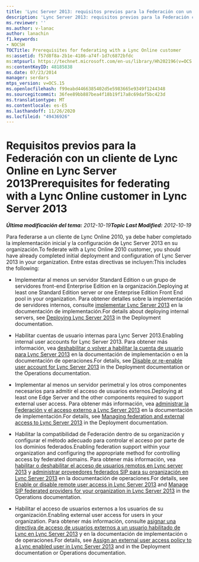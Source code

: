 ```yaml
---
title: 'Lync Server 2013: requisitos previos para la Federación con un cliente de Lync Online'
description: 'Lync Server 2013: requisitos previos para la Federación con un cliente de Lync Online.'
ms.reviewer: ''
ms.author: v-lanac
author: lanachin
f1.keywords:
- NOCSH
TOCTitle: Prerequisites for federating with a Lync Online customer
ms:assetid: f57d8f8a-2b1e-4186-a74f-1d7c6872bfdc
ms:mtpsurl: https://technet.microsoft.com/en-us/library/Hh202196(v=OCS.15)
ms:contentKeyID: 48185838
ms.date: 07/23/2014
manager: serdars
mtps_version: v=OCS.15
ms.openlocfilehash: f99eabd4466385402d5e5983665e9349f1244348
ms.sourcegitcommit: 36fee89bb887bea4f18b19f17a8c69daf5bc423d
ms.translationtype: MT
ms.contentlocale: es-ES
ms.lasthandoff: 11/26/2020
ms.locfileid: "49436926"
---
```

# <a name="prerequisites-for-federating-with-a-lync-online-customer-in-lync-server-2013"></a><span data-ttu-id="cb1b4-103">Requisitos previos para la Federación con un cliente de Lync Online en Lync Server 2013</span><span class="sxs-lookup"><span data-stu-id="cb1b4-103">Prerequisites for federating with a Lync Online customer in Lync Server 2013</span></span>

<div data-xmlns="http://www.w3.org/1999/xhtml">

<div class="topic" data-xmlns="http://www.w3.org/1999/xhtml" data-msxsl="urn:schemas-microsoft-com:xslt" data-cs="https://msdn.microsoft.com/">

<div data-asp="https://msdn2.microsoft.com/asp">



</div>

<div id="mainSection">

<div id="mainBody"><span data-ttu-id="cb1b4-104">

<span> </span></span><span class="sxs-lookup"><span data-stu-id="cb1b4-104">

<span> </span></span></span>

<span data-ttu-id="cb1b4-105">_**Última modificación del tema:** 2012-10-19_</span><span class="sxs-lookup"><span data-stu-id="cb1b4-105">_**Topic Last Modified:** 2012-10-19_</span></span>

<span data-ttu-id="cb1b4-106">Para federarse a un cliente de Lync Online 2010, ya debe haber completado la implementación inicial y la configuración de Lync Server 2013 en su organización.</span><span class="sxs-lookup"><span data-stu-id="cb1b4-106">To federate with a Lync Online 2010 customer, you should have already completed initial deployment and configuration of Lync Server 2013 in your organization.</span></span> <span data-ttu-id="cb1b4-107">Entre estas directivas se incluyen:</span><span class="sxs-lookup"><span data-stu-id="cb1b4-107">This includes the following:</span></span>

  - <span data-ttu-id="cb1b4-108">Implementar al menos un servidor Standard Edition o un grupo de servidores front-end Enterprise Edition en la organización.</span><span class="sxs-lookup"><span data-stu-id="cb1b4-108">Deploying at least one Standard Edition server or one Enterprise Edition Front End pool in your organization.</span></span> <span data-ttu-id="cb1b4-109">Para obtener detalles sobre la implementación de servidores internos, consulte [implementar Lync Server 2013](lync-server-2013-deploying-lync-server.md) en la documentación de implementación.</span><span class="sxs-lookup"><span data-stu-id="cb1b4-109">For details about deploying internal servers, see [Deploying Lync Server 2013](lync-server-2013-deploying-lync-server.md) in the Deployment documentation.</span></span>

  - <span data-ttu-id="cb1b4-110">Habilitar cuentas de usuario internas para Lync Server 2013.</span><span class="sxs-lookup"><span data-stu-id="cb1b4-110">Enabling internal user accounts for Lync Server 2013.</span></span> <span data-ttu-id="cb1b4-111">Para obtener más información, vea [deshabilitar o volver a habilitar la cuenta de usuario para Lync Server 2013](lync-server-2013-disable-or-re-enable-user-account-for-lync-server.md) en la documentación de implementación o en la documentación de operaciones.</span><span class="sxs-lookup"><span data-stu-id="cb1b4-111">For details, see [Disable or re-enable user account for Lync Server 2013](lync-server-2013-disable-or-re-enable-user-account-for-lync-server.md) in the Deployment documentation or the Operations documentation.</span></span>

  - <span data-ttu-id="cb1b4-112">Implementar al menos un servidor perimetral y los otros componentes necesarios para admitir el acceso de usuarios externos.</span><span class="sxs-lookup"><span data-stu-id="cb1b4-112">Deploying at least one Edge Server and the other components required to support external user access.</span></span> <span data-ttu-id="cb1b4-113">Para obtener más información, vea [administrar la Federación y el acceso externo a Lync Server 2013](lync-server-2013-managing-federation-and-external-access-to-lync-server-2013.md) en la documentación de implementación.</span><span class="sxs-lookup"><span data-stu-id="cb1b4-113">For details, see [Managing federation and external access to Lync Server 2013](lync-server-2013-managing-federation-and-external-access-to-lync-server-2013.md) in the Deployment documentation.</span></span>

  - <span data-ttu-id="cb1b4-114">Habilitar la compatibilidad de Federación dentro de su organización y configurar el método adecuado para controlar el acceso por parte de los dominios federados.</span><span class="sxs-lookup"><span data-stu-id="cb1b4-114">Enabling federation support within your organization and configuring the appropriate method for controlling access by federated domains.</span></span> <span data-ttu-id="cb1b4-115">Para obtener más información, vea [habilitar o deshabilitar el acceso de usuarios remotos en Lync server 2013](lync-server-2013-enable-or-disable-remote-user-access.md) y [administrar proveedores federados SIP para su organización en Lync Server 2013](lync-server-2013-manage-sip-federated-providers-for-your-organization.md) en la documentación de operaciones.</span><span class="sxs-lookup"><span data-stu-id="cb1b4-115">For details, see [Enable or disable remote user access in Lync Server 2013](lync-server-2013-enable-or-disable-remote-user-access.md) and [Manage SIP federated providers for your organization in Lync Server 2013](lync-server-2013-manage-sip-federated-providers-for-your-organization.md) in the Operations documentation.</span></span>

  - <span data-ttu-id="cb1b4-116">Habilitar el acceso de usuarios externos a los usuarios de su organización.</span><span class="sxs-lookup"><span data-stu-id="cb1b4-116">Enabling external user access for users in your organization.</span></span> <span data-ttu-id="cb1b4-117">Para obtener más información, consulte [asignar una directiva de acceso de usuarios externos a un usuario habilitado de Lync en Lync Server 2013](lync-server-2013-assign-an-external-user-access-policy-to-a-lync-enabled-user.md) y en la documentación de implementación o de operaciones.</span><span class="sxs-lookup"><span data-stu-id="cb1b4-117">For details, see [Assign an external user access policy to a Lync enabled user in Lync Server 2013](lync-server-2013-assign-an-external-user-access-policy-to-a-lync-enabled-user.md) and in the Deployment documentation or Operations documentation.</span></span>

<span data-ttu-id="cb1b4-118"></div>

<span> </span>

</div>

</div>

</span><span class="sxs-lookup"><span data-stu-id="cb1b4-118"></div>

<span> </span>

</div>

</div>

</span></span></div>

